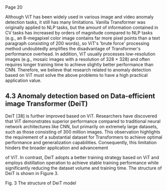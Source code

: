 Page 20

Although ViT has been widely used in various image and video anomaly detection tasks, it still has many limitations. Vanilla Transformer was originally applied to NLP tasks, but the amount of information contained in CV tasks has increased by orders of magnitude compared to NLP tasks (e.g., an 8-megapixel color image contains far more pixel points than a text paragraph consisting of 200 words), so ViT's 'brute force' processing method undoubtedly amplifies the disadvantage of Transformer's performance overhead. In addition, ViT usually processes low-resolution images (e.g., mosaic images with a resolution of 328 × 328) and often requires longer training time to achieve slightly better performance than CNN. Therefore, we believe that research related to anomaly detection based on ViT must solve the above problems to have a high practical application value.

## 4.3 Anomaly detection based on Data-efficient image Transformer (DeiT)

DeiT [38] is further improved based on ViT. Researchers have discovered that ViT demonstrates superior performance compared to traditional neural network architectures like CNN, but primarily on extremely large datasets, such as those consisting of 300 million images. This observation highlights the requirement of a substantial dataset for Transformers to achieve optimal performance and generalization capabilities. Consequently, this limitation hinders the broader application and advancement

of ViT. In contrast, DeiT adopts a better training strategy based on ViT and employs distillation operation to achieve stable training performance while significantly reducing the dataset volume and training time. The structure of DeiT is shown in Figure 3.

Fig. 3 The structure of DeiT model